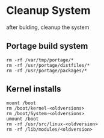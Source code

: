 # Cleanup System

after bulding, cleanup the system

## Portage build system

```
rm -rf /var/tmp/portage/*
rm -rf /usr/portage/distfiles/*
rm -rf /usr/portage/packages/*
```

## Kernel installs

```
mount /boot
rm /boot/kernel-<oldversions>
rm /boot/System-<oldversions>
umount /boot
rm -rf /usr/src/linux-<oldversion>
rm -rf /lib/modules/<oldversion>
```
